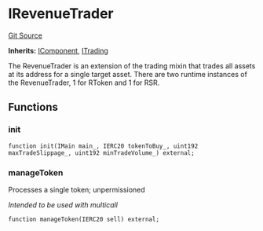 # IRevenueTrader
[Git Source](https://github.com/larrythecucumber321/protocol/blob/3222eb21fbb20ddd3d3fa2233072dfa96ea3e340/contracts/interfaces/IRevenueTrader.sol)

**Inherits:**
[IComponent](/src/contracts/interfaces/IComponent.sol/interface.IComponent.md), [ITrading](/src/contracts/interfaces/ITrading.sol/interface.ITrading.md)

The RevenueTrader is an extension of the trading mixin that trades all
assets at its address for a single target asset. There are two runtime instances
of the RevenueTrader, 1 for RToken and 1 for RSR.


## Functions
### init


```solidity
function init(IMain main_, IERC20 tokenToBuy_, uint192 maxTradeSlippage_, uint192 minTradeVolume_) external;
```

### manageToken

Processes a single token; unpermissioned

*Intended to be used with multicall*


```solidity
function manageToken(IERC20 sell) external;
```

